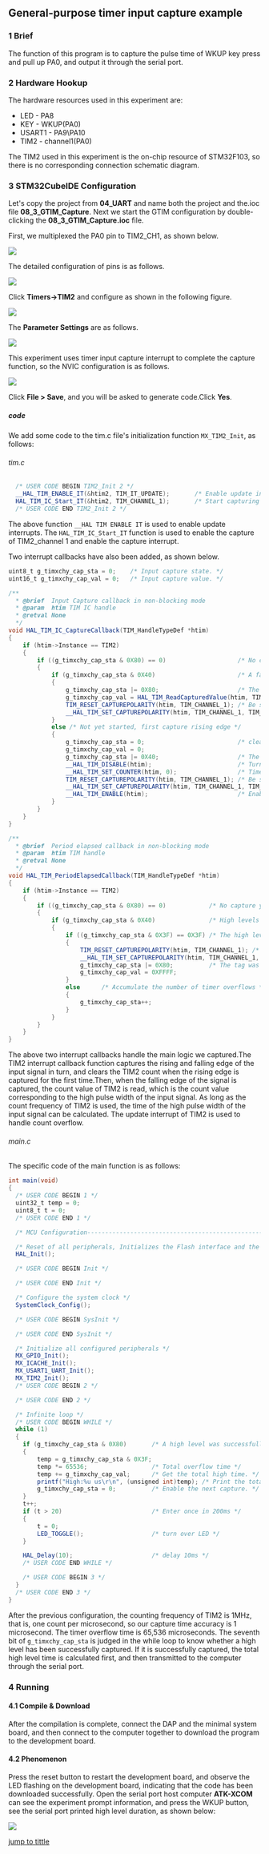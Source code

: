## General-purpose timer input capture example<a name="catalogue"></a>


### 1 Brief
The function of this program is to capture the pulse time of WKUP key press and pull up PA0, and output it through the serial port.
### 2 Hardware Hookup
The hardware resources used in this experiment are:
+ LED - PA8
+ KEY - WKUP(PA0)
+ USART1 - PA9\PA10
+ TIM2 - channel1(PA0)

The TIM2 used in this experiment is the on-chip resource of STM32F103, so there is no corresponding connection schematic diagram.

### 3 STM32CubeIDE Configuration


Let's copy the project from **04_UART** and name both the project and the.ioc file **08_3_GTIM_Capture**. Next we start the GTIM configuration by double-clicking the **08_3_GTIM_Capture.ioc** file.

First, we multiplexed the PA0 pin to TIM2_CH1, as shown below.

![](./1_docs/3_figures/08_3_GTIM_Capture/g6.png)

The detailed configuration of pins is as follows.

![](./1_docs/3_figures/08_3_GTIM_Capture/g7.png)

Click **Timers->TIM2** and configure as shown in the following figure.

![](./1_docs/3_figures/08_3_GTIM_Capture/g8.png)

The **Parameter Settings** are as follows.

![](./1_docs/3_figures/08_3_GTIM_Capture/g9.png)

This experiment uses timer input capture interrupt to complete the capture function, so the NVIC configuration is as follows.

![](./1_docs/3_figures/08_3_GTIM_Capture/g10.png)

Click **File > Save**, and you will be asked to generate code.Click **Yes**.

##### code
We add some code to the tim.c file's initialization function ``MX_TIM2_Init``, as follows:
###### tim.c
```c#
  /* USER CODE BEGIN TIM2_Init 2 */
  __HAL_TIM_ENABLE_IT(&htim2, TIM_IT_UPDATE);     	/* Enable update interrupts */
  HAL_TIM_IC_Start_IT(&htim2, TIM_CHANNEL_1);    	/* Start capturing channel 1 of TIM2 */
  /* USER CODE END TIM2_Init 2 */
```
The above function ``__HAL TIM ENABLE IT`` is used to enable update interrupts. The ``HAL_TIM_IC_Start_IT`` function is used to enable the capture of TIM2_channel 1 and enable the capture interrupt.

Two interrupt callbacks have also been added, as shown below.
```c#
uint8_t g_timxchy_cap_sta = 0;    /* Input capture state. */
uint16_t g_timxchy_cap_val = 0;   /* Input capture value. */

/**
  * @brief  Input Capture callback in non-blocking mode
  * @param  htim TIM IC handle
  * @retval None
  */
void HAL_TIM_IC_CaptureCallback(TIM_HandleTypeDef *htim)
{
    if (htim->Instance == TIM2)
    {
        if ((g_timxchy_cap_sta & 0X80) == 0)                	/* No capture yet. */
        {
            if (g_timxchy_cap_sta & 0X40)                   	/* A falling edge is captured. */
            {
                g_timxchy_cap_sta |= 0X80;                  	/* The marker successfully captured one high level pulse width. */
                g_timxchy_cap_val = HAL_TIM_ReadCapturedValue(htim, TIM_CHANNEL_1);  /* Gets the current capture value. */
                TIM_RESET_CAPTUREPOLARITY(htim, TIM_CHANNEL_1); /* Be sure to clear the original Settings first */
                __HAL_TIM_SET_CAPTUREPOLARITY(htim, TIM_CHANNEL_1, TIM_INPUTCHANNELPOLARITY_RISING);/* Configure TIM2 channel 1 rising edge capture. */
            }
            else /* Not yet started, first capture rising edge */
            {
                g_timxchy_cap_sta = 0;                      	/* clear */
                g_timxchy_cap_val = 0;
                g_timxchy_cap_sta |= 0X40;                     	/* The marker has captured the rising edge. */
                __HAL_TIM_DISABLE(htim);                        /* Turn off timer 3 */
                __HAL_TIM_SET_COUNTER(htim, 0);                 /* Timer 3 The counter is cleared */
                TIM_RESET_CAPTUREPOLARITY(htim, TIM_CHANNEL_1); /* Be sure to clear the original Settings first */
                __HAL_TIM_SET_CAPTUREPOLARITY(htim, TIM_CHANNEL_1, TIM_INPUTCHANNELPOLARITY_FALLING);/* Timer 3 Channel 1 is set to falling edge capture */
                __HAL_TIM_ENABLE(htim);                         /* Enable timer 3 */
            }
        }
    }
}

/**
  * @brief  Period elapsed callback in non-blocking mode
  * @param  htim TIM handle
  * @retval None
  */
void HAL_TIM_PeriodElapsedCallback(TIM_HandleTypeDef *htim)
{
    if (htim->Instance == TIM2)
    {
        if ((g_timxchy_cap_sta & 0X80) == 0)            /* No capture yet */
        {
            if (g_timxchy_cap_sta & 0X40)               /* High levels have been captured */
            {
                if ((g_timxchy_cap_sta & 0X3F) == 0X3F) /* The high level is too long */
                {
                    TIM_RESET_CAPTUREPOLARITY(htim, TIM_CHANNEL_1); /* Be sure to clear the original Settings first */
                    __HAL_TIM_SET_CAPTUREPOLARITY(htim, TIM_CHANNEL_1, TIM_INPUTCHANNELPOLARITY_RISING);/* Configure TIM2 channel 1 rising edge capture */
                    g_timxchy_cap_sta |= 0X80;          /* The tag was successfully captured once */
                    g_timxchy_cap_val = 0XFFFF;
                }
                else      /* Accumulate the number of timer overflows */
                {
                    g_timxchy_cap_sta++;
                }
            }
        }
    }
}
```
The above two interrupt callbacks handle the main logic we captured.The TIM2 interrupt callback function captures the rising and falling edge of the input signal in turn, and clears the TIM2 count when the rising edge is captured for the first time.Then, when the falling edge of the signal is captured, the count value of TIM2 is read, which is the count value corresponding to the high pulse width of the input signal. As long as the count frequency of TIM2 is used, the time of the high pulse width of the input signal can be calculated. The update interrupt of TIM2 is used to handle count overflow.

###### main.c
The specific code of the main function is as follows:
```c#
int main(void)
{
  /* USER CODE BEGIN 1 */
  uint32_t temp = 0;
  uint8_t t = 0;
  /* USER CODE END 1 */

  /* MCU Configuration--------------------------------------------------------*/

  /* Reset of all peripherals, Initializes the Flash interface and the Systick. */
  HAL_Init();

  /* USER CODE BEGIN Init */

  /* USER CODE END Init */

  /* Configure the system clock */
  SystemClock_Config();

  /* USER CODE BEGIN SysInit */

  /* USER CODE END SysInit */

  /* Initialize all configured peripherals */
  MX_GPIO_Init();
  MX_ICACHE_Init();
  MX_USART1_UART_Init();
  MX_TIM2_Init();
  /* USER CODE BEGIN 2 */

  /* USER CODE END 2 */

  /* Infinite loop */
  /* USER CODE BEGIN WHILE */
  while (1)
  {
    if (g_timxchy_cap_sta & 0X80)       /* A high level was successfully captured. */
    {
        temp = g_timxchy_cap_sta & 0X3F;
        temp *= 65536;                  /* Total overflow time */
        temp += g_timxchy_cap_val;      /* Get the total high time. */
        printf("High:%u us\r\n", (unsigned int)temp); /* Print the total peak time */
        g_timxchy_cap_sta = 0;          /* Enable the next capture. */
    }
    t++;
    if (t > 20)                         /* Enter once in 200ms */
    {
        t = 0;
        LED_TOGGLE();                   /* turn over LED */
    }

    HAL_Delay(10);                      /* delay 10ms */
    /* USER CODE END WHILE */

    /* USER CODE BEGIN 3 */
  }
  /* USER CODE END 3 */
}
```
After the previous configuration, the counting frequency of TIM2 is 1MHz, that is, one count per microsecond, so our capture time accuracy is 1 microsecond. The timer overflow time is 65,536 microseconds. The seventh bit of ``g_timxchy_cap_sta`` is judged in the while loop to know whether a high level has been successfully captured. If it is successfully captured, the total high level time is calculated first, and then transmitted to the computer through the serial port.


### 4 Running
#### 4.1 Compile & Download
After the compilation is complete, connect the DAP and the minimal system board, and then connect to the computer together to download the program to the development board.
#### 4.2 Phenomenon
Press the reset button to restart the development board, and observe the LED flashing on the development board, indicating that the code has been downloaded successfully. Open the serial port host computer **ATK-XCOM** can see the experiment prompt information, and press the WKUP button, see the serial port printed high level duration, as shown below:

![](./1_docs/3_figures/08_3_GTIM_Capture/g11.png)

[jump to tittle](#catalogue)